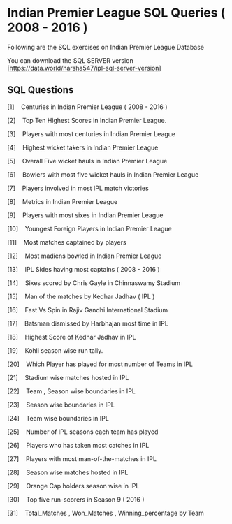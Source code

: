 # Indian Premier League SQL Queries ( 2008 - 2016 )

Following are the SQL exercises on Indian Premier League Database

You can download the SQL SERVER version [https://data.world/harsha547/ipl-sql-server-version]

##  SQL Questions



[1]   &nbsp;&nbsp; Centuries in Indian Premier League ( 2008 - 2016 )

[2]   &nbsp;&nbsp; Top Ten Highest Scores in Indian Premier League.

[3]   &nbsp;&nbsp; Players with most centuries in Indian Premier League

[4]   &nbsp;&nbsp; Highest wicket takers in Indian Premier League

[5]   &nbsp;&nbsp; Overall Five wicket hauls in Indian Premier League

[6]   &nbsp;&nbsp; Bowlers with most five wicket hauls in Indian Premier League

[7]   &nbsp;&nbsp; Players involved in most IPL match victories

[8]   &nbsp;&nbsp; Metrics in Indian Premier League

[9]   &nbsp;&nbsp; Players with most sixes in Indian Premier League

[10]  &nbsp;&nbsp; Youngest Foreign Players in Indian Premier League

[11]  &nbsp;&nbsp; Most matches captained by players

[12]  &nbsp;&nbsp; Most madiens bowled in Indian Premier League

[13]  &nbsp;&nbsp; IPL Sides having most captains ( 2008 - 2016 )

[14]  &nbsp;&nbsp; Sixes scored by Chris Gayle in Chinnaswamy Stadium

[15]  &nbsp;&nbsp; Man of the matches by Kedhar Jadhav ( IPL )

[16]  &nbsp;&nbsp; Fast Vs Spin in Rajiv Gandhi International Stadium

[17]  &nbsp;&nbsp; Batsman dismissed by Harbhajan most time in IPL

[18]  &nbsp;&nbsp; Highest Score of Kedhar Jadhav in IPL

[19]  &nbsp;&nbsp; Kohli season wise run tally.

[20]  &nbsp;&nbsp; Which Player has played for most number of Teams in IPL

[21]  &nbsp;&nbsp; Stadium wise matches hosted in IPL

[22]  &nbsp;&nbsp; Team , Season wise boundaries in IPL

[23]  &nbsp;&nbsp; Season wise boundaries in IPL

[24]  &nbsp;&nbsp; Team wise boundaries in IPL

[25]  &nbsp;&nbsp; Number of IPL seasons each team has played

[26]  &nbsp;&nbsp; Players who has taken most catches in IPL

[27]  &nbsp;&nbsp; Players with most man-of-the-matches in IPL

[28]  &nbsp;&nbsp; Season wise matches hosted in IPL

[29]  &nbsp;&nbsp; Orange Cap holders season wise in IPL

[30]  &nbsp;&nbsp; Top five run-scorers in Season 9 ( 2016 )


[31]  &nbsp;&nbsp; Total_Matches , Won_Matches , Winning_percentage by Team 

